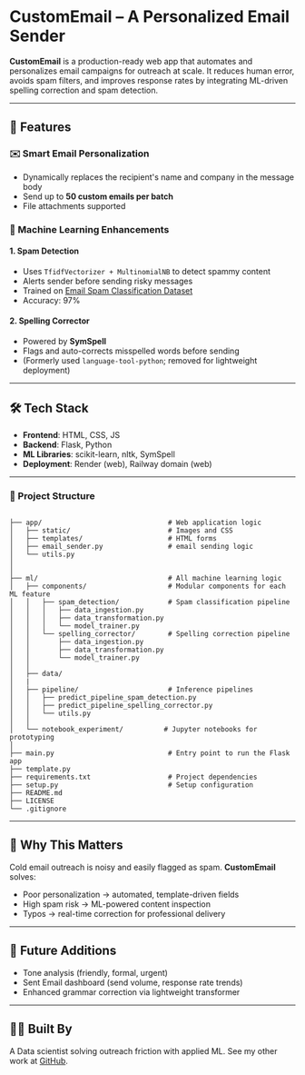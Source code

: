# **CustomEmail – A Personalized Email Sender**  

**CustomEmail** is a production-ready web app that automates and personalizes email campaigns for outreach at scale. It reduces human error, avoids spam filters, and improves response rates by integrating ML-driven spelling correction and spam detection.

---

## 🔧 Features

### ✉️ Smart Email Personalization
- Dynamically replaces the recipient's name and company in the message body
- Send up to **50 custom emails per batch**
- File attachments supported

### 🤖 Machine Learning Enhancements

#### 1. Spam Detection
- Uses `TfidfVectorizer + MultinomialNB` to detect spammy content
- Alerts sender before sending risky messages
- Trained on [Email Spam Classification Dataset](https://www.kaggle.com/datasets/balaka18/email-spam-classification-dataset-csv?source=post_page-----aa44e7ff9b21--------------------------------)
- Accuracy: 97%

#### 2. Spelling Corrector
- Powered by **SymSpell**
- Flags and auto-corrects misspelled words before sending
- (Formerly used `language-tool-python`; removed for lightweight deployment)

---

## 🛠️ Tech Stack
- **Frontend**: HTML, CSS, JS
- **Backend**: Flask, Python
- **ML Libraries**: scikit-learn, nltk, SymSpell
- **Deployment**: Render (web), Railway domain (web)

---

### 📁 Project Structure

```

├── app/                               # Web application logic
│   ├── static/                        # Images and CSS
│   ├── templates/                     # HTML forms
│   ├── email_sender.py                # email sending logic
│   └── utils.py
│
│
├── ml/                                # All machine learning logic
│   ├── components/                    # Modular components for each ML feature
│   │   ├── spam_detection/            # Spam classification pipeline
│   │   │   ├── data_ingestion.py
│   │   │   ├── data_transformation.py
│   │   │   └── model_trainer.py
│   │   └── spelling_corrector/        # Spelling correction pipeline
│   │       ├── data_ingestion.py
│   │       ├── data_transformation.py
│   │       └── model_trainer.py
│   │
│   ├── data/
│   |
│   ├── pipeline/                      # Inference pipelines
│   │   ├── predict_pipeline_spam_detection.py
│   │   ├── predict_pipeline_spelling_corrector.py
│   │   └── utils.py
│   │
│   └── notebook_experiment/          # Jupyter notebooks for prototyping
│
├── main.py                            # Entry point to run the Flask app
├── template.py                        
├── requirements.txt                   # Project dependencies
├── setup.py                           # Setup configuration 
├── README.md
├── LICENSE
└── .gitignore

```
---

## 🧠 Why This Matters
Cold email outreach is noisy and easily flagged as spam. **CustomEmail** solves:
- Poor personalization → automated, template-driven fields
- High spam risk → ML-powered content inspection
- Typos → real-time correction for professional delivery

---

## 🚀 Future Additions
- Tone analysis (friendly, formal, urgent)
- Sent Email dashboard (send volume, response rate trends)
- Enhanced grammar correction via lightweight transformer

---

## 👩‍💻 Built By
A Data scientist solving outreach friction with applied ML. See my other work at [GitHub](https://github.com/JayshreeMishra).

